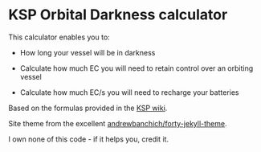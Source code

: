 # KSP Orbital Darkness calculator

This calculator enables you to:

* How long your vessel will be in darkness

* Calculate how much EC you will need to retain control over an orbiting vessel
* Calculate how much EC/s you will need to recharge your batteries

Based on the formulas provided in the [KSP wiki](https://wiki.kerbalspaceprogram.com/wiki/Orbit_darkness_time).

Site theme from the excellent [andrewbanchich/forty-jekyll-theme](https://andrewbanchich.github.io/forty-jekyll-theme/).

I own none of this code - if it helps you, credit it.
